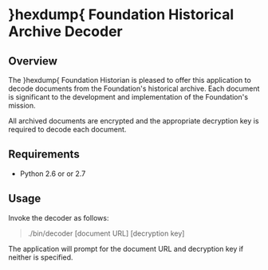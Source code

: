 # }hexdump{ Foundation Historical Archive Decoder

## Overview

The }hexdump{ Foundation Historian is pleased to offer this
application to decode documents from the Foundation's historical
archive.  Each document is significant to the development and
implementation of the Foundation's mission.

All archived documents are encrypted and the appropriate decryption
key is required to decode each document.

## Requirements

* Python 2.6 or or 2.7

## Usage

Invoke the decoder as follows:

> ./bin/decoder [document URL] [decryption key]

The application will prompt for the document URL and decryption key if
neither is specified.

